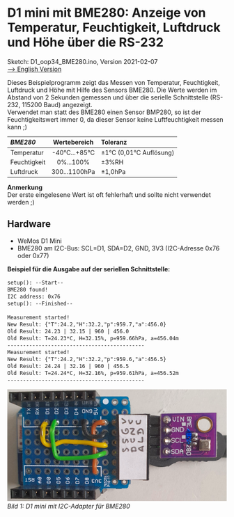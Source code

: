 # D1 mini mit BME280: Anzeige von Temperatur, Feuchtigkeit, Luftdruck und H&ouml;he &uuml;ber die RS-232
Sketch: D1_oop34_BME280.ino, Version 2021-02-07   
[--> English Version](./README.md "English Version")   

Dieses Beispielprogramm zeigt das Messen von Temperatur, Feuchtigkeit, Luftdruck und H&ouml;he mit Hilfe des Sensors BME280. Die Werte werden im Abstand von 2 Sekunden gemessen und &uuml;ber die serielle Schnittstelle (RS-232, 115200 Baud) angezeigt.   
Verwendet man statt des BME280 einen Sensor BMP280, so ist der Feuchtigkeitswert immer 0, da dieser Sensor keine Luftfeuchtigkeit messen kann ;) 
   
| ___BME280___  | Wertebereich          | Toleranz     |
|:------------- |:---------------------:|:------------ |
| Temperatur    | -40&deg;C...+85&deg;C | &#x00B1;1&deg;C (0,01&deg;C Aufl&ouml;sung) |
| Feuchtigkeit  | 0%...100%             | &#x00B1;3%RH |
| Luftdruck     | 300...1100hPa         | &#x00B1;1,0hPa |   
   
__Anmerkung__   
Der erste eingelesene Wert ist oft fehlerhaft und sollte nicht verwendet werden ;)   

## Hardware
* WeMos D1 Mini
* BME280 am I2C-Bus: SCL=D1, SDA=D2, GND, 3V3 (I2C-Adresse 0x76 oder 0x77)

**Beispiel f&uuml;r die Ausgabe auf der seriellen Schnittstelle:**
```
setup(): --Start--
BME280 found!        
I2C address: 0x76    
setup(): --Finished--

Measurement started!
New Result: {"T":24.2,"H":32.2,"p":959.7,"a":456.0}
Old Result: 24.23 | 32.15 | 960 | 456.0
Old Result: T=24.23*C, H=32.15%, p=959.66hPa, a=456.04m
--------------------------------------------
Measurement started!
New Result: {"T":24.2,"H":32.2,"p":959.6,"a":456.5}
Old Result: 24.24 | 32.16 | 960 | 456.5
Old Result: T=24.24*C, H=32.16%, p=959.61hPa, a=456.52m
--------------------------------------------
```

![BME280 I2C Adapter](./images/D1_BME280Adapter1.png "BME280 I2C Adapter")    
_Bild 1: D1 mini mit I2C-Adapter f&uuml;r BME280_   
